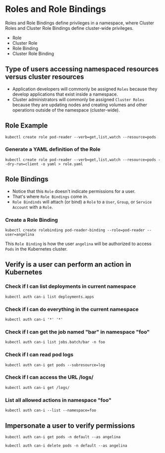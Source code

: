 # Roles and Role Bindings

Roles and Role Bindings define privileges in a namespace, where Cluster Roles and Cluster Role Bindings define cluster-wide privileges.

- Role
- Cluster Role
- Role Binding
- Cluster Role Binding

## Type of users accessing namespaced resources versus cluster resources

- Application developers will commonly be assigned `Roles` because they develop applications that exist inside a namespace.
- Cluster administrators will commonly be assigned `Cluster Roles` because they are updating nodes and creating volumes and other operations outside of the namespace (cluster-wide).

## Role Example

```shell
kubectl create role pod-reader --verb=get,list,watch --resource=pods
```

### Generate a YAML definition of the Role

```shell
kubectl create role pod-reader --verb=get,list,watch --resource=pods --dry-run=client -o yaml > role.yaml
```

## Role Bindings

- Notice that this `Role` doesn't indicate permissions for a user. 
- That's where `Role Bindings` come in. 
- `Role Bindinds` will attach (or bind) a `Role` to a `User`, `Group`, or `Service Account` with a `Role`.

### Create a Role Binding

```shell
kubectl create rolebinding pod-reader-binding --role=pod-reader --user=angelina
```

This `Role Binding` is how the user `angelina` will be authorized to access `Pods` in the Kubernetes cluster.

## Verify is a user can perform an action in Kubernetes

### Check if I can list deployments in current namespace

```shell
kubectl auth can-i list deployments.apps
```

### Check if I can do everything in the current namespace

```shell
kubectl auth can-i '*' '*'
```

### Check if I can get the job named "bar" in namespace "foo"

```shell
kubectl auth can-i list jobs.batch/bar -n foo
```

### Check if I can read pod logs

```shell
kubectl auth can-i get pods --subresource=log
```

### Check if I can access the URL /logs/

```shell
kubectl auth can-i get /logs/
```

### List all allowed actions in namespace "foo"

```shell
kubectl auth can-i --list --namespace=foo
```

## Impersonate a user to verify permissions

```shell
kubectl auth can-i get pods -n default --as angelina
```

```shell
kubectl auth can-i delete pods -n default --as angelina
```